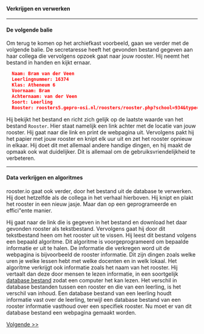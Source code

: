 #### Verkrijgen en verwerken
---
#### De volgende balie
Om terug te komen op het archiefkast voorbeeld, gaan we verder met de volgende balie. De secretaresse heeft het gevonden bestand gegeven aan haar collega die vervolgens opzoek gaat naar jouw rooster. Hij neemt het bestand in handen en kijkt ernaar.
```json
  Naam: Bram van der Veen
  Leerlingnummer: 16374
  Klas: Atheneum 6
  Voornaam: Bram
  Achternaam: van der Veen
  Soort: Leerling
  Rooster: roosters5.gepro-osi.nl/roosters/rooster.php?school=934&type=Leerlingrooster&afdeling=l_atheneum 6&leerling=16374
```
Hij bekijkt het bestand en richt zich gelijk op de laatste waarde van het bestand `Rooster`. Hier staat namelijk een link achter met de locatie van jouw rooster. Hij gaat naar die link en print de webpagina uit. Vervolgens pakt hij het papier met jouw rooster en knipt elk uur uit en zet het rooster opnieuw in elkaar. Hij doet dit met allemaal andere handige dingen, en hij maakt de opmaak ook wat duidelijker. Dit is allemaal om de gebruiksvriendelijkheid te verbeteren.

---

#### Data verkrijgen en algoritmes
rooster.io gaat ook verder, door het bestand uit de database te verwerken. Hij doet hetzelfde als de collega in het verhaal hierboven. Hij knipt en plakt het rooster in een nieuw jasje. Maar dan op een geprogrameerde en effici"ente manier.

Hij gaat naar de link die is gegeven in het bestand en download het daar gevonden rooster als tekstbestand. Vervolgens gaat hij door dit tekstbestand heen om het rooster uit te vissen. Hij leest dit bestand volgens een bepaald algoritme. Dit algoritme is voorgeprogrameerd om bepaalde informatie er uit te halen. De informatie die verkregen word uit de webpagina is bijvoorbeeld de rooster informatie. Dit zijn dingen zoals welke uren je welke lessen hebt met welke docenten en in welk lokaal. Het algoritme verkrijgt ook informatie zoals het naam van het rooster.  Hij vertaalt dan deze door mensen te lezen informatie, in een soortgelijk [database bestand](http://werkmanrooster.nl/api/schedule?name=16374) zodat een computer het kan lezen. Het verschil in database bestanden tussen een rooster en die van een leerling, is het verschil van inhoud. Een database bestand van een leerling houdt informatie vast over de leerling, terwijl een database bestand van een rooster informatie vasthoud over een specifiek rooster. Nu moet er van dit database bestand een webpagina gemaakt worden.

[Volgende >>](/templates)
